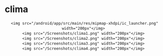 # clima
<div align="center">

    <img src="/android/app/src/main/res/mipmap-xhdpi/ic_launcher.png" width="200px"</img> 
    <img src="/Screenshots/clima1.png" width="200px"</img> 
    <img src="/Screenshots/clima2.png" width="200px"</img> 
    <img src="/Screenshots/clima3.png" width="200px"</img> 
    <img src="/Screenshots/clima4.png" width="200px"</img> 
</div>
